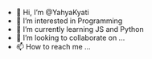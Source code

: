 - 👋 Hi, I’m @YahyaKyati
- 👀 I’m interested in Programming
- 🌱 I’m currently learning JS and Python
- 💞️ I’m looking to collaborate on ...
- 📫 How to reach me ...

<!---
YahyaKyati/YahyaKyati is a ✨ special ✨ repository because its `README.md` (this file) appears on your GitHub profile.
You can click the Preview link to take a look at your changes.
--->
